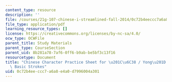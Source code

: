 ```yaml
---
content_type: resource
description: ''
file: /courses/21g-107-chinese-i-streamlined-fall-2014/0c72b4eeccc7a6a8e4a0d7996004a301_MIT21G_107F14_Yong.pdf
file_type: application/pdf
learning_resource_types: []
license: https://creativecommons.org/licenses/by-nc-sa/4.0/
ocw_type: OCWFile
parent_title: Study Materials
parent_type: CourseSection
parent_uid: 8b281a78-7af6-0ff6-b9ab-be5bf3c13f16
resourcetype: Document
title: "Chinese Character Practice Sheet for \u201C\u6C38 / Yong\u201D and the Eight\
  \ Basic Strokes"
uid: 0c72b4ee-ccc7-a6a8-e4a0-d7996004a301
---
```


